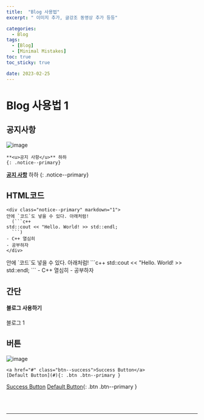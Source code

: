 ```yaml
---
title:  "Blog 사용법"
excerpt: " 이미지 추가, 글강조 동영상 추가 등등"

categories:
  - Blog 
tags:
  - [Blog]
  - [Minimal Mistakes]
toc: true
toc_sticky: true

date: 2023-02-25
---
```


# Blog 사용법 1

##  공지사항  
![image](https://user-images.githubusercontent.com/96651722/221509144-3a028211-67e5-4ce4-8857-24c25562046d.png)
```
**<u>공지 사항</u>** 하하
{: .notice--primary}
```  
**<u>공지 사항</u>** 하하
{: .notice--primary}  

##  HTML코드  

```
<div class="notice--primary" markdown="1">
안에 `코드`도 넣을 수 있다. 아래처럼! 
  (```c++
std::cout << "Hello. World! >> std::endl;
  ```) 
- C++ 열심히
- 공부하자
</div>
```  

<div class="notice--primary" markdown="1">
안에 `코드`도 넣을 수 있다. 아래처럼! 
  ```c++
std::cout << "Hello. World! >> std::endl;
  ``` 
- C++ 열심히
- 공부하자
</div>

##  간단  
<div class="notice">
  <h4>블로그 사용하기</h4>
  <p>블로그 1</p>
</div>

##  버튼  

![image](https://user-images.githubusercontent.com/96651722/221512400-cacf42d0-efb6-4c73-96f8-6a32307bbb5f.png)  

```
<a href="#" class="btn--success">Success Button</a>
[Default Button](#){: .btn .btn--primary }
```  
<a href="#" class="btn--success">Success Button</a>
[Default Button](#){: .btn .btn--primary }

<br><br>
* * *





